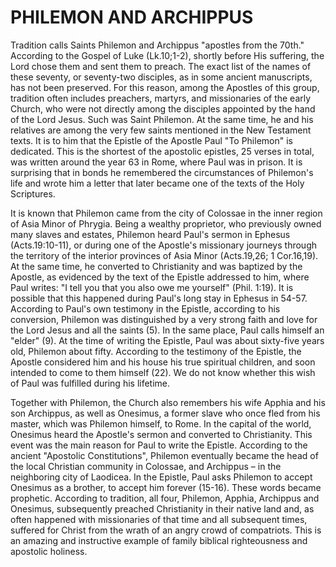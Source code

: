 # PHILEMON AND ARCHIPPUS

Tradition calls Saints Philemon and Archippus "apostles from the 70th." According to the Gospel of Luke (Lk.10;1-2), shortly before His suffering, the Lord chose them and sent them to preach. The exact list of the names of these seventy, or seventy-two disciples, as in some ancient manuscripts, has not been preserved. For this reason, among the Apostles of this group, tradition often includes preachers, martyrs, and missionaries of the early Church, who were not directly among the disciples appointed by the hand of the Lord Jesus. Such was Saint Philemon. At the same time, he and his relatives are among the very few saints mentioned in the New Testament texts. It is to him that the Epistle of the Apostle Paul "To Philemon" is dedicated. This is the shortest of the apostolic epistles, 25 verses in total, was written around the year 63 in Rome, where Paul was in prison. It is surprising that in bonds he remembered the circumstances of Philemon's life and wrote him a letter that later became one of the texts of the Holy Scriptures.

It is known that Philemon came from the city of Colossae in the inner region of Asia Minor of Phrygia. Being a wealthy proprietor, who previously owned many slaves and estates, Philemon heard Paul's sermon in Ephesus (Acts.19:10-11), or during one of the Apostle's missionary journeys through the territory of the interior provinces of Asia Minor (Acts.19,26; 1 Cor.16,19). At the same time, he converted to Christianity and was baptized by the Apostle, as evidenced by the text of the Epistle addressed to him, where Paul writes: "I tell you that you also owe me yourself" (Phil. 1:19). It is possible that this happened during Paul's long stay in Ephesus in 54-57. According to Paul's own testimony in the Epistle, according to his conversion, Philemon was distinguished by a very strong faith and love for the Lord Jesus and all the saints (5). In the same place, Paul calls himself an "elder" (9). At the time of writing the Epistle, Paul was about sixty-five years old, Philemon about fifty. According to the testimony of the Epistle, the Apostle considered him and his house his true spiritual children, and soon intended to come to them himself (22). We do not know whether this wish of Paul was fulfilled during his lifetime.

Together with Philemon, the Church also remembers his wife Apphia and his son Archippus, as well as Onesimus, a former slave who once fled from his master, which was Philemon himself, to Rome. In the capital of the world, Onesimus heard the Apostle's sermon and converted to Christianity. This event was the main reason for Paul to write the Epistle. According to the ancient "Apostolic Constitutions", Philemon eventually became the head of the local Christian community in Colossae, and Archippus – in the neighboring city of Laodicea. In the Epistle, Paul asks Philemon to accept Onesimus as a brother, to accept him forever (15-16). These words became prophetic. According to tradition, all four, Philemon, Apphia, Archippus and Onesimus, subsequently preached Christianity in their native land and, as often happened with missionaries of that time and all subsequent times, suffered for Christ from the wrath of an angry crowd of compatriots. This is an amazing and instructive example of family biblical righteousness and apostolic holiness.
